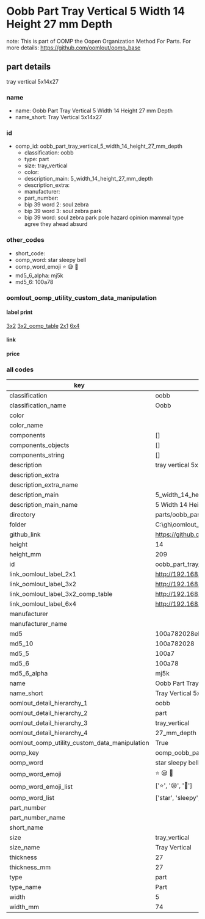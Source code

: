 # Oobb Part Tray Vertical 5 Width 14 Height 27 mm Depth  

note: This is part of OOMP the Oopen Organization Method For Parts. For more details: https://github.com/oomlout/oomp_base

##  part details
  



tray vertical 5x14x27



### name
* name: Oobb Part Tray Vertical 5 Width 14 Height 27 mm Depth
* name_short: Tray Vertical 5x14x27 
### id
* oomp_id: oobb_part_tray_vertical_5_width_14_height_27_mm_depth
  * classification: oobb
  * type: part
  * size: tray_vertical
  * color: 
  * description_main: 5_width_14_height_27_mm_depth
  * description_extra: 
  * manufacturer: 
  * part_number: 
  * bip 39 word 2: soul zebra
  * bip 39 word 3: soul zebra park
  * bip 39 word: soul zebra park pole hazard opinion mammal type agree they ahead absurd

### other_codes
* short_code: 
* oomp_word: star sleepy bell
* oomp_word_emoji :star: :sleepy: :bell:
* md5_6_alpha: mj5k
* md5_6: 100a78






### oomlout_oomp_utility_custom_data_manipulation
#### label print
[3x2](http://192.168.1.245:1112/?label=oomp%20mj5k)
[3x2_oomp_table](http://192.168.1.108:1112/?label=oomp%20mj5k)
[2x1](http://192.168.1.242:1112/?label=oomp%20mj5k)
[6x4](http://192.168.1.55:1112/?label=oomp%20mj5k)    

#### link

                              

#### price







### all codes 
| key | value |  
| --- | --- |  
| classification | oobb |  
| classification_name | Oobb |  
| color |  |  
| color_name |  |  
| components | [] |  
| components_objects | [] |  
| components_string | [] |  
| description | tray vertical 5x14x27 |  
| description_extra |  |  
| description_extra_name |  |  
| description_main | 5_width_14_height_27_mm_depth |  
| description_main_name | 5 Width 14 Height 27 mm Depth |  
| directory | parts/oobb_part_tray_vertical_5_width_14_height_27_mm_depth |  
| folder | C:\gh\oomlout_oobb_version_4_generated_parts\parts\oobb_part_tray_vertical_5_width_14_height_27_mm_depth |  
| github_link | https://github.com/oomlout/oomlout_oomp_part_src/tree/main/parts/oobb_part_tray_vertical_5_width_14_height_27_mm_depth |  
| height | 14 |  
| height_mm | 209 |  
| id | oobb_part_tray_vertical_5_width_14_height_27_mm_depth |  
| link_oomlout_label_2x1 | http://192.168.1.242:1112/?label=oomp%20mj5k |  
| link_oomlout_label_3x2 | http://192.168.1.245:1112/?label=oomp%20mj5k |  
| link_oomlout_label_3x2_oomp_table | http://192.168.1.108:1112/?label=oomp%20mj5k |  
| link_oomlout_label_6x4 | http://192.168.1.55:1112/?label=oomp%20mj5k |  
| manufacturer |  |  
| manufacturer_name |  |  
| md5 | 100a782028ebd0d66db4fa7940bfe67d |  
| md5_10 | 100a782028 |  
| md5_5 | 100a7 |  
| md5_6 | 100a78 |  
| md5_6_alpha | mj5k |  
| name | Oobb Part Tray Vertical 5 Width 14 Height 27 mm Depth |  
| name_short | Tray Vertical 5x14x27  |  
| oomlout_detail_hierarchy_1 | oobb |  
| oomlout_detail_hierarchy_2 | part |  
| oomlout_detail_hierarchy_3 | tray_vertical |  
| oomlout_detail_hierarchy_4 | 27_mm_depth |  
| oomlout_oomp_utility_custom_data_manipulation | True |  
| oomp_key | oomp_oobb_part_tray_vertical_5_width_14_height_27_mm_depth |  
| oomp_word | star sleepy bell |  
| oomp_word_emoji | :star: :sleepy: :bell: |  
| oomp_word_emoji_list | [':star:', ':sleepy:', ':bell:'] |  
| oomp_word_list | ['star', 'sleepy', 'bell'] |  
| part_number |  |  
| part_number_name |  |  
| short_name |  |  
| size | tray_vertical |  
| size_name | Tray Vertical |  
| thickness | 27 |  
| thickness_mm | 27 |  
| type | part |  
| type_name | Part |  
| width | 5 |  
| width_mm | 74 |  
